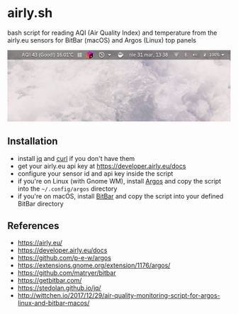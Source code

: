 airly.sh
=========
bash script for reading AQI (Air Quality Index) and temperature from the airly.eu sensors for BitBar (macOS) and Argos (Linux) top panels

![screenshot](screenshot.png)

Installation
-------------
- install [jq](https://stedolan.github.io/jq/) and [curl](https://curl.haxx.se/) if you don't have them
- get your airly.eu api key at https://developer.airly.eu/docs
- configure your sensor id and api key inside the script
- if you're on Linux (with Gnome WM), install [Argos](https://extensions.gnome.org/extension/1176/argos) and copy the script into the `~/.config/argos` directory
- if you're on macOS, install [BitBar](https://getbitbar.com/) and copy the script into your defined BitBar directory

References
----------
- https://airly.eu/
- https://developer.airly.eu/docs
- https://github.com/p-e-w/argos
- https://extensions.gnome.org/extension/1176/argos/
- https://github.com/matryer/bitbar
- https://getbitbar.com/
- https://stedolan.github.io/jq/
- http://wittchen.io/2017/12/29/air-quality-monitoring-script-for-argos-linux-and-bitbar-macos/
